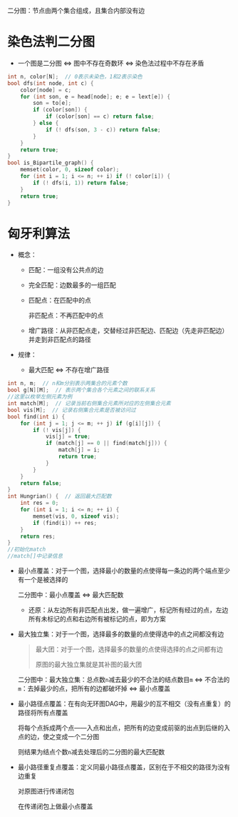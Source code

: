 二分图：节点由两个集合组成，且集合内部没有边

# 染色法判二分图

+ 一个图是二分图 $\iff$ 图中不存在奇数环 $\iff$ 染色法过程中不存在矛盾

```c++
int n, color[N];  // 0表示未染色，1和2表示染色
bool dfs(int node, int c) {
    color[node] = c;
    for (int son, e = head[node]; e; e = lext[e]) {
        son = to[e];
        if (color[son]) {
			if (color[son] == c) return false;
        } else {
            if (! dfs(son, 3 - c)) return false;
        }
    }
    return true;
}
bool is_Bipartile_graph() {
	memset(color, 0, sizeof color);
	for (int i = 1; i <= n; ++ i) if (! color[i]) {
        if (! dfs(i, 1)) return false;
    }
    return true;
}
```

# 匈牙利算法

+ 概念：

  + 匹配：一组没有公共点的边

  + 完全匹配：边数最多的一组匹配

  + 匹配点：在匹配中的点

    非匹配点：不再匹配中的点

  + 增广路径：从非匹配点走，交替经过非匹配边、匹配边（先走非匹配边）并走到非匹配点的路径

+ 规律：

  + 最大匹配 $\iff$ 不存在增广路径

```c++
int n, m;  // n和m分别表示两集合的元素个数
bool g[N][M];  // 表示两个集合各个元素之间的联系关系
//这里以枚举左侧元素为例
int match[M];  // 记录当前右侧集合元素所对应的左侧集合元素
bool vis[M];  // 记录右侧集合元素是否被访问过
bool find(int i) {
    for (int j = 1; j <= m; ++ j) if (g[i][j]) {
        if (! vis[j]) {
            vis[j] = true;
            if (match[j] == 0 || find(match[j])) {
                match[j] = i;
                return true;
            }
        }
    }
    return false;
}
int Hungrian() {  // 返回最大匹配数
    int res = 0;
    for (int i = 1; i <= n; ++ i) {
        memset(vis, 0, sizeof vis);
        if (find(i)) ++ res;
    }
    return res;
}
//初始化match
//match[]中记录信息
```

+ 最小点覆盖：对于一个图，选择最小的数量的点使得每一条边的两个端点至少有一个是被选择的

  二分图中：最小点覆盖 $\iff$ 最大匹配数

  + 还原：从左边所有非匹配点出发，做一遍增广，标记所有经过的点，左边所有未标记的点和右边所有被标记的点，即为方案

+ 最大独立集：对于一个图，选择最多的数量的点使得选中的点之间都没有边

  > 最大团：对于一个图，选择最多的数量的点使得选择的点之间都有边
  >
  > 原图的最大独立集就是其补图的最大团

  二分图中：最大独立集：总点数`n`减去最少的不合法的结点数目`m` $\iff$ 不合法的`m`：去掉最少的点，把所有的边都破坏掉 $\iff$ 最小点覆盖

+ 最小路径点覆盖：在有向无环图DAG中，用最少的互不相交（没有点重复）的路径将所有点覆盖

  将每个点拆成两个点——入点和出点，把所有的边变成前驱的出点到后继的入点的边，使之变成一个二分图

  则结果为结点个数`n`减去处理后的二分图的最大匹配数

+ 最小路径重复点覆盖：定义同最小路径点覆盖，区别在于不相交的路径为没有边重复

  对原图进行传递闭包

  在传递闭包上做最小点覆盖
